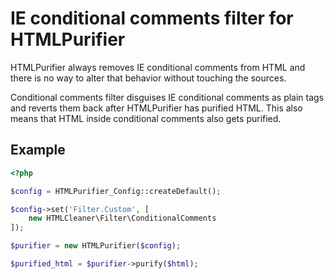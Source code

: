 # IE conditional comments filter for HTMLPurifier

HTMLPurifier always removes IE conditional comments from HTML and there is no way to alter that behavior without touching the sources.

Conditional comments filter disguises IE conditional comments as plain tags and reverts them back after HTMLPurifier has purified HTML. This also means that HTML inside conditional comments also gets purified.

## Example

```php
<?php

$config = HTMLPurifier_Config::createDefault();

$config->set('Filter.Custom', [
	new HTMLCleaner\Filter\ConditionalComments
]);

$purifier = new HTMLPurifier($config);

$purified_html = $purifier->purify($html);
```